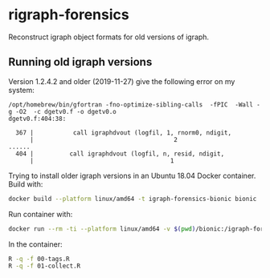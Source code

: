 # rigraph-forensics

Reconstruct igraph object formats for old versions of igraph.

## Running old igraph versions

Version 1.2.4.2 and older (2019-11-27) give the following error on my system:

```
/opt/homebrew/bin/gfortran -fno-optimize-sibling-calls  -fPIC  -Wall -g -O2  -c dgetv0.f -o dgetv0.o
dgetv0.f:404:38:

  367 |           call igraphdvout (logfil, 1, rnorm0, ndigit,
      |                                       2
......
  404 |          call igraphdvout (logfil, n, resid, ndigit,
      |                                      1
```

Trying to install older igraph versions in an Ubuntu 18.04 Docker container.
Build with:

```sh
docker build --platform linux/amd64 -t igraph-forensics-bionic bionic
```

Run container with:

```sh
docker run --rm -ti --platform linux/amd64 -v $(pwd)/bionic:/igraph-forensics igraph-forensics-bionic
```

In the container:

```sh
R -q -f 00-tags.R
R -q -f 01-collect.R
```
